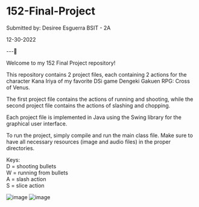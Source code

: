 # 152-Final-Project

Submitted by:
Desiree Esguerra 
BSIT - 2A

12-30-2022

---🌻

Welcome to my 152 Final Project repository!

This repository contains 2 project files, each containing 2 actions for the character Kana Iriya of my favorite DSi game Dengeki Gakuen RPG: Cross of Venus.

The first project file contains the actions of running and shooting, while the second project file contains the actions of slashing and chopping.

Each project file is implemented in Java using the Swing library for the graphical user interface.

To run the project, simply compile and run the main class file. Make sure to have all necessary resources (image and audio files) in the proper directories.


 Keys:            
 D = shooting  bullets     
 W = running from bullets  
 A = slash action          
 S = slice action          

 
 
 ![image](https://user-images.githubusercontent.com/35630143/210026972-de8f94dd-d3d2-4279-8b23-ff4f9e323d1c.png)
![image](https://user-images.githubusercontent.com/35630143/210026975-b9fbcf0c-1af1-4e13-b116-80f5b847aefb.png)
